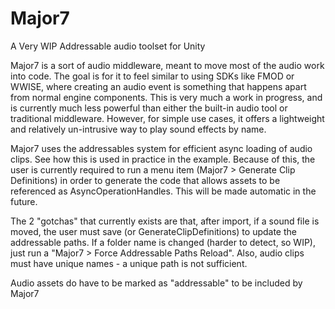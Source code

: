 # Major7
A Very WIP Addressable audio toolset for Unity

Major7 is a sort of audio middleware, meant to move most of the audio work into code.
The goal is for it to feel similar to using SDKs like FMOD or WWISE, where creating an audio event is something that happens apart from normal engine components.
This is very much a work in progress, and is currently much less powerful than either the built-in audio tool or traditional middleware.
However, for simple use cases, it offers a lightweight and relatively un-intrusive way to play sound effects by name.

Major7 uses the addressables system for efficient async loading of audio clips. See how this is used in practice in the example.
Because of this, the user is currently required to run a menu item (Major7 > Generate Clip Definitions) in order to generate the code that allows assets to be referenced as AsyncOperationHandles.
This will be made automatic in the future.

The 2 "gotchas" that currently exists are that, after import, if a sound file is moved, the user must save (or GenerateClipDefinitions) to update the addressable paths. 
If a folder name is changed (harder to detect, so WIP), just run a "Major7 > Force Addressable Paths Reload".
Also, audio clips must have unique names - a unique path is not sufficient.

Audio assets do have to be marked as "addressable" to be included by Major7
